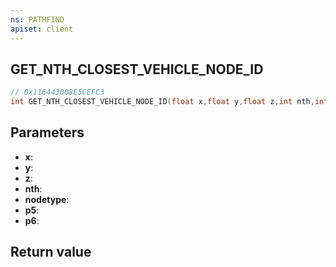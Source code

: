 ```yaml
---
ns: PATHFIND
apiset: client
---
```

## GET_NTH_CLOSEST_VEHICLE_NODE_ID

```c
// 0x116443008E5CEFC3
int GET_NTH_CLOSEST_VEHICLE_NODE_ID(float x,float y,float z,int nth,int nodetype,float p5,float p6);
```


## Parameters
* **x**:
* **y**:
* **z**:
* **nth**:
* **nodetype**:
* **p5**:
* **p6**:

## Return value